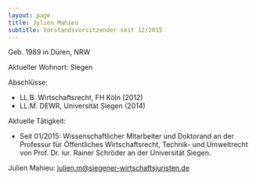 ```yaml
---
layout: page
title: Julien Mahieu
subtitle: Vorstandsvorsitzender seit 12/2015
---
```


Geb. 1989 in Düren, NRW

Aktueller Wohnort: Siegen

Abschlüsse:

  * LL.B. Wirtschaftsrecht, FH Köln (2012)
  * LL.M. DEWR, Universität Siegen (2014)

Aktuelle Tätigkeit:

  * Seit 01/2015: Wissenschaftlicher Mitarbeiter und Doktorand an der Professur für Öffentliches Wirtschaftsrecht, Technik- und Umweltrecht von Prof. Dr. iur. Rainer Schröder an der Universität Siegen.

Julien Mahieu: julien.m@siegener-wirtschaftsjuristen.de
